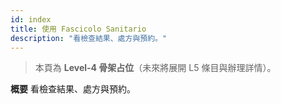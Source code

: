 ```yaml
---
id: index
title: 使用 Fascicolo Sanitario
description: "看檢查結果、處方與預約。"
---
```


> 本頁為 **Level-4 骨架占位**（未來將展開 L5 條目與辦理詳情）。

**概要**
看檢查結果、處方與預約。
